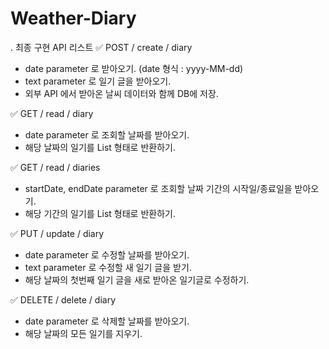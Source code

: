 # Weather-Diary
. 최종 구현 API 리스트
✅ POST / create / diary
- date parameter 로 받아오기. (date 형식 : yyyy-MM-dd)
- text parameter 로 일기 글을 받아오기.
- 외부 API 에서 받아온 날씨 데이터와 함께 DB에 저장.

✅ GET / read / diary
- date parameter 로 조회할 날짜를 받아오기.
- 해당 날짜의 일기를 List 형태로 반환하기.

✅ GET / read / diaries
- startDate, endDate parameter 로 조회할 날짜 기간의 시작일/종료일을 받아오기.
- 해당 기간의 일기를 List 형태로 반환하기.

✅ PUT / update / diary
- date parameter 로 수정할 날짜를 받아오기.
- text parameter 로 수정할 새 일기 글을 받기.
- 해당 날짜의 첫번째 일기 글을 새로 받아온 일기글로 수정하기.

✅ DELETE / delete / diary
- date parameter 로 삭제할 날짜를 받아오기.
- 해당 날짜의 모든 일기를 지우기.
